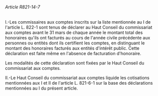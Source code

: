 ###### Article R821-14-7

I.-Les commissaires aux comptes inscrits sur la liste mentionnée au I de l'article L. 822-1 sont tenus de déclarer au Haut Conseil du commissariat aux comptes avant le 31 mars de chaque année le montant total des honoraires qu'ils ont facturés au cours de l'année civile précédente aux personnes ou entités dont ils certifient les comptes, en distinguant le montant des honoraires facturés aux entités d'intérêt public. Cette déclaration est faite même en l'absence de facturation d'honoraire.

Les modalités de cette déclaration sont fixées par le Haut Conseil du commissariat aux comptes.

II.-Le Haut Conseil du commissariat aux comptes liquide les cotisations mentionnées aux I et II de l'article L. 821-6-1 sur la base des déclarations mentionnées au I du présent article.

